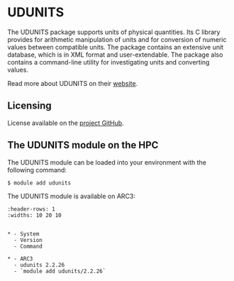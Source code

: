 # UDUNITS

The UDUNITS package supports units of physical quantities. Its C library provides for arithmetic manipulation of units and for conversion of numeric values between compatible units. The package contains an extensive unit database, which is in XML format and user-extendable. The package also contains a command-line utility for investigating units and converting values.



Read more about UDUNITS on their [website](https://www.unidata.ucar.edu/software/udunits/).





## Licensing

License available on the [project GitHub](https://github.com/Unidata/UDUNITS-2/blob/master/COPYRIGHT).



## The UDUNITS module on the HPC

The UDUNITS module can be loaded into your environment with the following command:

```bash
$ module add udunits
```

The UDUNITS module is available on ARC3:

```{list-table}
:header-rows: 1
:widths: 10 20 10


* - System
  - Version
  - Command

* - ARC3
  - udunits 2.2.26
  - `module add udunits/2.2.26`

```
